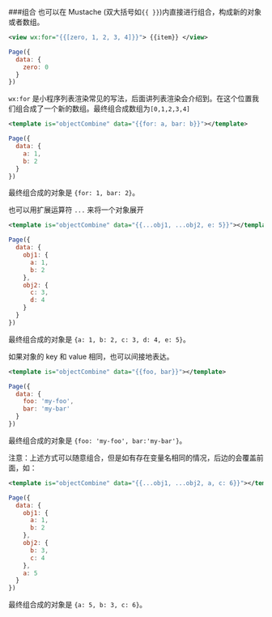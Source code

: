 ###组合
也可以在 Mustache (双大括号如`{{ }}`)内直接进行组合，构成新的对象或者数组。
```xml
<view wx:for="{{[zero, 1, 2, 3, 4]}}"> {{item}} </view>
```
```js
Page({
  data: {
    zero: 0
  }
})
```
`wx:for` 是小程序列表渲染常见的写法，后面讲列表渲染会介绍到。在这个位置我们组合成了一个新的数组。最终组合成数组为`[0,1,2,3,4]`

```xml
<template is="objectCombine" data="{{for: a, bar: b}}"></template>
```
```js
Page({
  data: {
    a: 1,
    b: 2
  }
})
```
最终组合成的对象是 `{for: 1, bar: 2}`。

也可以用扩展运算符 `...` 来将一个对象展开
```xml
<template is="objectCombine" data="{{...obj1, ...obj2, e: 5}}"></template>
```
```js
Page({
  data: {
    obj1: {
      a: 1,
      b: 2
    },
    obj2: {
      c: 3,
      d: 4
    }
  }
})
```
最终组合成的对象是 `{a: 1, b: 2, c: 3, d: 4, e: 5}`。

如果对象的 key 和 value 相同，也可以间接地表达。
```xml
<template is="objectCombine" data="{{foo, bar}}"></template>
```
```js
Page({
  data: {
    foo: 'my-foo',
    bar: 'my-bar'
  }
})
```
最终组合成的对象是 `{foo: 'my-foo', bar:'my-bar'}`。

注意：上述方式可以随意组合，但是如有存在变量名相同的情况，后边的会覆盖前面，如：
```xml
<template is="objectCombine" data="{{...obj1, ...obj2, a, c: 6}}"></template>
```
```js
Page({
  data: {
    obj1: {
      a: 1,
      b: 2
    },
    obj2: {
      b: 3,
      c: 4
    },
    a: 5
  }
})
```
最终组合成的对象是 `{a: 5, b: 3, c: 6}`。